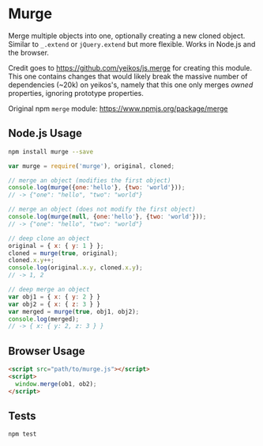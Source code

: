 # Murge

Merge multiple objects into one, optionally creating a new cloned object.
Similar to `_.extend` or `jQuery.extend` but more flexible. Works in Node.js
and the browser.

Credit goes to https://github.com/yeikos/js.merge for creating this module.
This one contains changes that would likely break the massive number
of dependencies (~20k) on yeikos's, namely that this one only merges *owned*
properties, ignoring prototype properties.

Original npm `merge` module: https://www.npmjs.org/package/merge

## Node.js Usage

```sh
npm install murge --save
```

```js
var murge = require('murge'), original, cloned;

// merge an object (modifies the first object)
console.log(murge({one:'hello'}, {two: 'world'}));
// -> {"one": "hello", "two": "world"}

// merge an object (does not modify the first object)
console.log(murge(null, {one:'hello'}, {two: 'world'}));
// -> {"one": "hello", "two": "world"}

// deep clone an object
original = { x: { y: 1 } };
cloned = murge(true, original);
cloned.x.y++;
console.log(original.x.y, cloned.x.y);
// -> 1, 2

// deep merge an object
var obj1 = { x: { y: 2 } }
var obj2 = { x: { z: 3 } }
var merged = murge(true, obj1, obj2);
console.log(merged);
// -> { x: { y: 2, z: 3 } }
```

## Browser Usage

```html
<script src="path/to/murge.js"></script>
<script>
  window.merge(ob1, ob2);
</script>
```

## Tests

```sh
npm test
```
